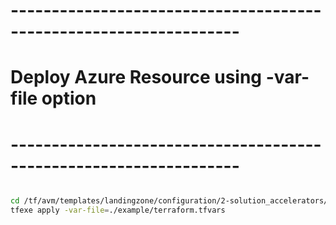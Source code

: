 # ------------------------------------------------------------------
# Deploy Azure Resource using -var-file option
# ------------------------------------------------------------------

```bash

cd /tf/avm/templates/landingzone/configuration/2-solution_accelerators/project/cosmos_db_sql
tfexe apply -var-file=./example/terraform.tfvars

```